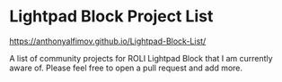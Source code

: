 # Lightpad Block Project List

https://anthonyalfimov.github.io/Lightpad-Block-List/

A list of community projects for ROLI Lightpad Block that I am currently aware of.
Please feel free to open a pull request and add more.
